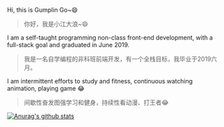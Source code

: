 
Hi, this is Gumplin Go~😄
> 你好，我是小江大浪~😄


I am a self-taught programming non-class front-end development, with a full-stack goal and graduated in June 2019.
> 我是一名自学编程的非科班前端开发，有一个全栈目标，我毕业于2019六月。

I am intermittent efforts to study and fitness, continuous watching animation, playing game 😂
> 间歇性奋发图强学习和健身，持续性看动漫、打王者😂



[![Anurag's github stats](https://github-readme-stats.vercel.app/api?username=GumplinGo)](https://github.com/anuraghazra/github-readme-stats)
